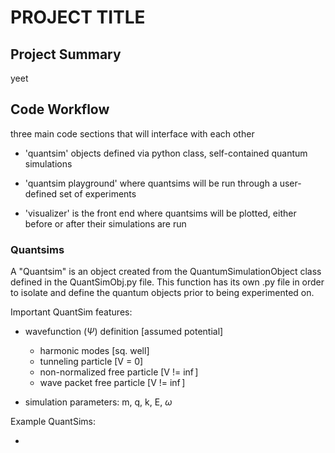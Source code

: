 # PROJECT TITLE

## Project Summary

yeet

## Code Workflow

three main code sections that will interface with each other

- 'quantsim' objects defined via python class, self-contained quantum simulations

- 'quantsim playground' where quantsims will be run through a user-defined set of experiments

- 'visualizer' is the front end where quantsims will be plotted, either before or after their simulations are run

### Quantsims

A "Quantsim" is an object created from the QuantumSimulationObject class defined in the QuantSimObj.py file. This function has its own .py file in order to isolate and define the quantum objects prior to being experimented on.

Important QuantSim features:

- wavefunction $(\Psi)$ definition [assumed potential]
    - harmonic modes [sq. well]  
    - tunneling particle [V = 0]
    - non-normalized free particle [V != $\inf$]
    - wave packet free particle [V != $\inf$]
   
- simulation parameters: m, q, k, E, $\omega$


Example QuantSims:

- 